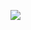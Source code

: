 <p><a class="imgpopup" href="/sites/default/files/project_management2.jpg"><img src="/sites/default/files/project_management2.jpg width="" height="" /></a></p> 